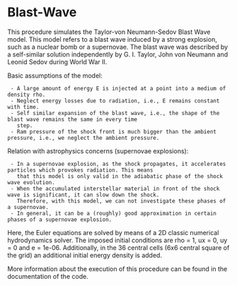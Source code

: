 # Blast-Wave

This procedure simulates the Taylor-von Neumann-Sedov Blast Wave model. This model refers to a blast wave induced by a
 strong explosion, such as a nuclear bomb or a supernovae. The blast wave was described by a self-similar solution
 independently by G. I. Taylor, John von Neumann and Leonid Sedov during World War II.
 
 Basic assumptions of the model:
     
     - A large amount of energy E is injected at a point into a medium of density rho.
     - Neglect energy losses due to radiation, i.e., E remains constant with time.
     - Self similar expansion of the blast wave, i.e., the shape of the blast wave remains the same in every time
       step. 
     - Ram pressure of the shock front is much bigger than the ambient pressure, i.e., we neglect the ambient pressure.
     
 Relation with astrophysics concerns (supernovae explosions):
     
     - In a supernovae explosion, as the shock propagates, it accelerates particles which provokes radiation. This means
       that this model is only valid in the adiabatic phase of the shock wave evolution.
     - When the accumulated interstellar material in front of the shock wave is significant, it can slow down the shock.
       Therefore, with this model, we can not investigate these phases of a supernovae.
     - In general, it can be a (roughly) good approximation in certain phases of a supernovae explosion.

 Here, the Euler equations are solved by means of a 2D classic numerical hydrodynamics solver. The imposed initial
 conditions are rho = 1, ux = 0, uy = 0 and e = 1e-06. Additionally, in the 36 central cells (6x6 central square of the
 grid) an additional initial energy density is added.

 More information about the execution of this procedure can be found in the documentation of the code.
